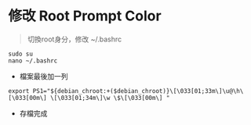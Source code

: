 # 修改 Root Prompt Color

> 切換root身分，修改 ~/.bashrc

```text
sudo su
nano ~/.bashrc
```

* 檔案最後加一列

```text
export PS1="${debian_chroot:+($debian_chroot)}\[\033[01;33m\]\u@\h\[\033[00m\] \[\033[01;34m\]\w \$\[\033[00m\] "
```

* 存檔完成

